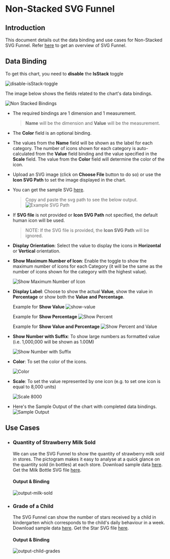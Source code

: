 # Non-Stacked SVG Funnel

## Introduction
This document details out the data binding and use cases for Non-Stacked SVG Funnel. Refer [here](./svg-funnel.md) to get an overview of SVG Funnel.

## Data Binding
To get this chart, you need to **disable** the **IsStack** toggle

![disable-isStack-toggle](./images/svg-funnel/disable-isStack-toggle.png)

The image below shows the fields related to the chart's data bindings.

![Non Stacked Bindings](./images/svg-funnel/non-stacked-bindings.png)

- The required bindings are 1 dimension and 1 measurement.
    > **Name** will be the dimension and **Value** will be the measurement.
- The **Color** field is an optional binding.
- The values from the **Name** field will be shown as the label for each category. The number of icons shown for each category is auto-calculated from the **Value** field binding and the value specified in the **Scale** field. The value from the **Color** field will determine the color of the icon.    
- Upload an SVG image (click on **Choose File** button to do so) or use the **Icon SVG Path** to set the image displayed in the chart.
- You can get the sample SVG [here](./sample-data/svg-funnel/non-stacked-svg/milk-bottle.svg).
    > Copy and paste the svg path to see the below output.
![Example SVG Path](./images/svg-funnel/non-stacked-svg.png)

- If **SVG file** is not provided or **Icon SVG Path** not specified, the default human icon will be used.
    > NOTE: If the SVG file is provided, the **Icon SVG Path** will be ignored.
- **Display Orientation**: Select the value to display the icons in **Horizontal** or **Vertical** orientation.
- **Show Maximum Number of Icon**: Enable the toggle to show the maximum number of icons for each Category (it will be the same as the number of icons shown for the category with the highest value).

    ![Show Maximum Number of Icon](./images/svg-funnel/show-maximum-number-of-icons.PNG)

- **Display Label**: Choose to show the actual **Value**, show the value in **Percentage** or show both the **Value and Percentage**.

    Example for **Show Value**
    ![show-value](./images/svg-funnel/show-value.png)

    Example for **Show Percentage**
    ![Show Percent](./images/svg-funnel/show-percent.PNG)

    Example for **Show Value and Percentage**
    ![Show Percent and Value](./images/svg-funnel/show-value-and-percent.PNG)
    
- **Show Number with Suffix**: To show large numbers as formatted value (i.e. 1,000,000 will be shown as 1.00M)

    ![Show Number with Suffix](./images/svg-funnel/show-number-with-suffix.PNG)

- **Color**: To set the color of the icons.

    ![Color](./images/svg-funnel/color-blue.PNG)

- **Scale**: To set the value represented by one icon (e.g. to set one icon is equal to 8,000 units)

    ![Scale 8000](./images/svg-funnel/scale-8000.PNG)

- Here's the Sample Output of the chart with completed data bindings.
    ![Sample Output](./images/svg-funnel/non-stacked-sample-output.PNG)

## Use Cases

- ### Quantity of Strawberry Milk Sold
    We can use the SVG Funnel to show the quantity of strawberry milk sold in stores. The pictogram makes it easy to analyse at a quick glance on the quantity sold (in bottles) at each store.
Download sample data [here](./sample-data/svg-funnel/milk-sold.csv). Get the Milk Bottle SVG file [here](./sample-data/svg-funnel/non-stacked-svg/milk-bottle.svg).

    #### Output & Binding
    ![output-milk-sold](./images/svg-funnel/output-milk-sold.png)

- ### Grade of a Child
    The SVG Funnel can show the number of stars received by a child in kindergarten which corresponds to the child's daily behaviour in a week.
Download sample data [here](./sample-data/svg-funnel/child-grades.csv). Get the Star SVG file [here](./sample-data/svg-funnel/non-stacked-svg/star.svg).

    #### Output & Binding
    ![output-child-grades](./images/svg-funnel/output-child-grades.png)
